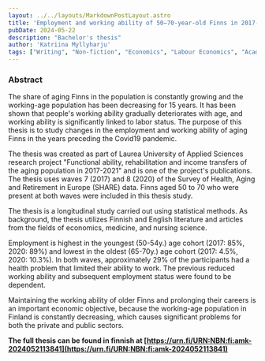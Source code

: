 ```yaml
---
layout: ../../layouts/MarkdownPostLayout.astro
title: 'Employment and working ability of 50–70-year-old Finns in 2017-2020'
pubDate: 2024-05-22
description: "Bachelor's thesis"
author: 'Katriina Myllyharju'
tags: ["Writing", "Non-fiction", "Economics", "Labour Economics", "Academic paper", "Abstract", "Employment"]
---
```

### Abstract

The share of aging Finns in the population is constantly growing and the working-age population has been decreasing for 15 years. It has been shown that people's working ability gradually deteriorates with age, and working ability is significantly linked to labor status. The purpose of this thesis is to study changes in the employment and working ability of aging Finns in the years preceding the Covid19 pandemic.

The thesis was created as part of Laurea University of Applied Sciences research project "Functional ability, rehabilitation and income transfers of the aging population in 2017-2021" and is one of the project's publications.
The thesis uses waves 7 (2017) and 8 (2020) of the Survey of Health, Aging and Retirement in Europe (SHARE) data. Finns aged 50 to 70 who were present at both waves were included in this thesis study.

The thesis is a longitudinal study carried out using statistical methods. As background, the thesis utilizes Finnish and English literature and articles from the fields of economics, medicine, and nursing science.

Employment is highest in the youngest (50-54y.) age cohort (2017: 85%, 2020: 89%) and lowest in the oldest (65-70y.) age cohort (2017: 4.5%, 2020: 10.3%). In both waves, approximately 29% of the participants had a health problem that limited their ability to work. The previous reduced working ability and subsequent employment status were found to be dependent.

Maintaining the working ability of older Finns and prolonging their careers is an important economic objective, because the working-age population in Finland is constantly decreasing, which causes significant problems for both the private and public sectors.


**The full thesis can be found in finnish at [https://urn.fi/URN:NBN:fi:amk-2024052113841](https://urn.fi/URN:NBN:fi:amk-2024052113841)**